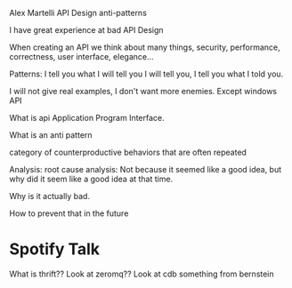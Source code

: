 Alex Martelli API Design anti-patterns

I have great experience at bad API Design

When creating an API we think about many things, security,
performance, correctness, user interface, elegance...

Patterns:
I tell you what I will tell you
I will tell you,
I tell you what I told you.

I will not give real examples, I don't want more enemies.
Except windows API

What is api
Application Program Interface.

What is an anti pattern

category of counterproductive behaviors that are often repeated

Analysis:
root cause analysis:
Not because it seemed like a good idea, but why did it seem like a
good idea at that time.

Why is it actually bad.

How to prevent that in the future

Spotify Talk
============

What is thrift??
Look at zeromq??
Look at cdb something from bernstein

